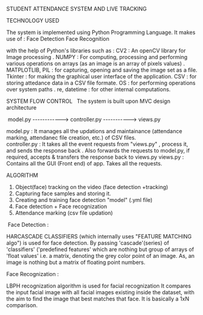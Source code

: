​​​​​​​​​​​​​​​​​​​​​​​​​​​​​​​​​​​​​​​​​​​​​​​​​​​​​​​STUDENT ATTENDANCE SYSTEM AND  LIVE TRACKING ​​​​​​​​​​​​​​​​​​​​​​​​​​​​​​​​​​​​​​​​​​​​​​​​​​​​​​​​​​​​​​​​​​​​​​

​​​​TECHNOLOGY USED ​​​​

The system is implemented using Python Programming Language.
​It makes use of :
  ​Face Detection 
  ​Face Recognition

with the help of Python's libraries such as :
​CV2 : An openCV library for Image processing .
​NUMPY : For computing, processing and performing various  operations on arrays (as an image is an array of pixels values) .
​MATPLOTLIB, PIL : for capturing, opening and saving the image  set as a file.
​Tkinter : for making the graphical user interface of the application.
​CSV : for storing attedance data in a CSV file formate.
​OS : for performing operations over system paths .
​re, datetime  : for other internal computations.

​​​​​SYSTEM FLOW CONTROL ​​​​​​
​ The system is built upon MVC design  architecture

​   model.py ------------>  controller.py  -----------> views.py   ​

​model.py :  It manages all the updations and maintainance (attendance marking, attendanec file creation, etc.) of CSV files.  
​controller.py :  It takes all the event requests from "views.py" , process it, and sends the response back .
      Also forwards the requests to model.py, if required, accepts & transfers the  response back to views.py 
​views.py : Contains all the GUI (Front end) of app. Takes all the requests.

​​​​​​​ALGORITHM ​​​​​​​​​
1. Object(face) tracking on the video (face detection +tracking)
2. Capturing  face samples and storing it.
3.  Creating and training face detection "model"  (.yml file)
4.  Face detection  + Face recognization
5.  Attendance marking (csv file updation)

​ Face Detection : 

HARCASCADE CLASSIFIERS (which internally uses "FEATURE MATCHING algo") is used for face detection.
By passing 'cascade'(series) of 'classifiers' ('predefined features' which are nothing but group of arrays of 'float values' i.e. a matrix, denoting the grey color point  of an image.​
As, an image is nothing but  a matrix of floating point numbers.

​Face Recognization :

LBPH recognization algorithm is used for facial recognization
It  compares the input facial image with all facial images existing inside the dataset, with the aim to find the image that best matches that face.
It is basically a 1xN comparison.




